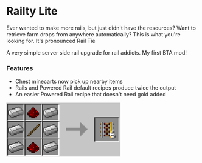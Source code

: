 # Railty Lite
Ever wanted to make more rails, but just didn't have the resources?
Want to retrieve farm drops from anywhere automatically?
This is what you're looking for. It's pronounced Rail Tie

A very simple server side rail upgrade for rail addicts. My first BTA mod!

### Features
- Chest minecarts now pick up nearby items
- Rails and Powered Rail default recipes produce twice the output
- An easier Powered Rail recipe that doesn't need gold added

<img src="PoweredRailCompact.png" width="300px" alt="Efficient recipe"/>

